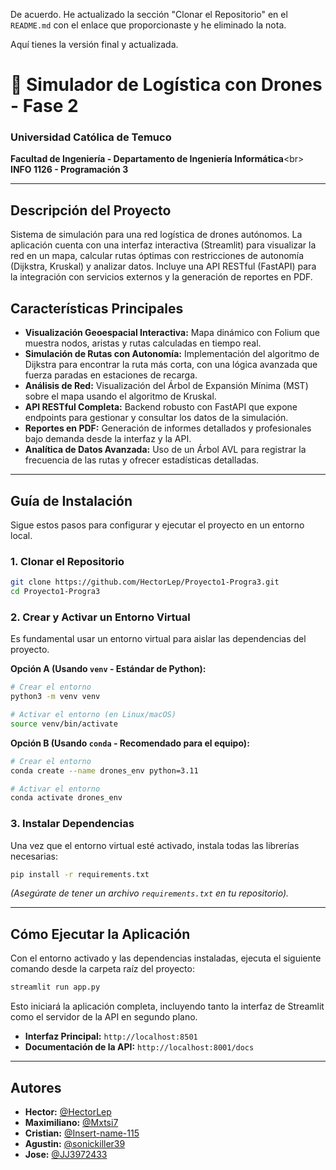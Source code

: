 De acuerdo. He actualizado la sección "Clonar el Repositorio" en el `README.md` con el enlace que proporcionaste y he eliminado la nota.

Aquí tienes la versión final y actualizada.

# 🚁 Simulador de Logística con Drones - Fase 2

### Universidad Católica de Temuco

**Facultad de Ingeniería - Departamento de Ingeniería Informática**\<br\>
**INFO 1126 - Programación 3**

-----

## Descripción del Proyecto

Sistema de simulación para una red logística de drones autónomos. La aplicación cuenta con una interfaz interactiva (Streamlit) para visualizar la red en un mapa, calcular rutas óptimas con restricciones de autonomía (Dijkstra, Kruskal) y analizar datos. Incluye una API RESTful (FastAPI) para la integración con servicios externos y la generación de reportes en PDF.

## Características Principales

  * **Visualización Geoespacial Interactiva:** Mapa dinámico con Folium que muestra nodos, aristas y rutas calculadas en tiempo real.
  * **Simulación de Rutas con Autonomía:** Implementación del algoritmo de Dijkstra para encontrar la ruta más corta, con una lógica avanzada que fuerza paradas en estaciones de recarga.
  * **Análisis de Red:** Visualización del Árbol de Expansión Mínima (MST) sobre el mapa usando el algoritmo de Kruskal.
  * **API RESTful Completa:** Backend robusto con FastAPI que expone endpoints para gestionar y consultar los datos de la simulación.
  * **Reportes en PDF:** Generación de informes detallados y profesionales bajo demanda desde la interfaz y la API.
  * **Analítica de Datos Avanzada:** Uso de un Árbol AVL para registrar la frecuencia de las rutas y ofrecer estadísticas detalladas.

-----

## Guía de Instalación

Sigue estos pasos para configurar y ejecutar el proyecto en un entorno local.

### 1\. Clonar el Repositorio

```bash
git clone https://github.com/HectorLep/Proyecto1-Progra3.git
cd Proyecto1-Progra3
```

### 2\. Crear y Activar un Entorno Virtual

Es fundamental usar un entorno virtual para aislar las dependencias del proyecto.

**Opción A (Usando `venv` - Estándar de Python):**

```bash
# Crear el entorno
python3 -m venv venv

# Activar el entorno (en Linux/macOS)
source venv/bin/activate
```

**Opción B (Usando `conda` - Recomendado para el equipo):**

```bash
# Crear el entorno
conda create --name drones_env python=3.11

# Activar el entorno
conda activate drones_env
```

### 3\. Instalar Dependencias

Una vez que el entorno virtual esté activado, instala todas las librerías necesarias:

```bash
pip install -r requirements.txt
```

*(Asegúrate de tener un archivo `requirements.txt` en tu repositorio).*

-----

## Cómo Ejecutar la Aplicación

Con el entorno activado y las dependencias instaladas, ejecuta el siguiente comando desde la carpeta raíz del proyecto:

```bash
streamlit run app.py
```

Esto iniciará la aplicación completa, incluyendo tanto la interfaz de Streamlit como el servidor de la API en segundo plano.

  * **Interfaz Principal:** `http://localhost:8501`
  * **Documentación de la API:** `http://localhost:8001/docs`

-----

## Autores

  * **Hector:** [@HectorLep](https://github.com/HectorLep)
  * **Maximiliano:** [@Mxtsi7](https://github.com/Mxtsi7)
  * **Cristian:** [@Insert-name-115](https://github.com/Insert-name-115)
  * **Agustin:** [@sonickiller39](https://github.com/sonickiller39)
  * **Jose:** [@JJ3972433](https://github.com/JJ3972433)
